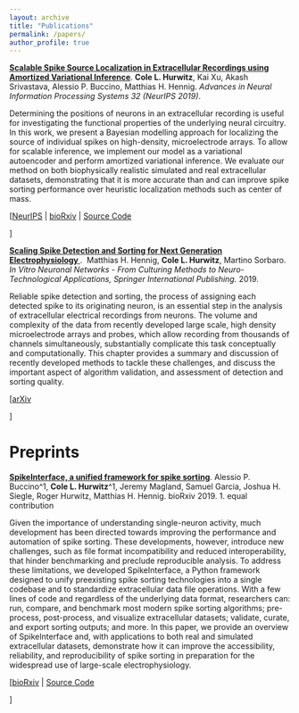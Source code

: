 ```yaml
---
layout: archive
title: "Publications"
permalink: /papers/
author_profile: true
---
```

<p>
<a href="https://papers.nips.cc/paper/8720-scalable-spike-source-localization-in-extracellular-recordings-using-amortized-variational-inference"><b>Scalable Spike Source Localization in Extracellular Recordings using Amortized Variational Inference</b></a>.&nbsp;<b>Cole L. Hurwitz</b>, Kai Xu, Akash Srivastava, Alessio P. Buccino, Matthias H. Hennig. <i> Advances in Neural Information Processing Systems 32 (NeurIPS 2019)</i>.
</p>

Determining the positions of neurons in an extracellular recording is useful for investigating the functional properties of the underlying neural circuitry. In this work, we present a Bayesian modelling approach for localizing the source of individual spikes on high-density, microelectrode arrays. To allow for scalable inference, we implement our model as a variational autoencoder and perform amortized variational inference. We evaluate our method on both biophysically realistic simulated and real extracellular datasets, demonstrating that it is more accurate than and can improve spike sorting performance over heuristic localization methods such as center of mass.

<p>
   [<a href="https://papers.nips.cc/paper/8720-scalable-spike-source-localization-in-extracellular-recordings-using-amortized-variational-inference">NeurIPS</a>
   | <a href="https://www.biorxiv.org/content/10.1101/656389v1">bioRxiv</a>
   | <a href="https://github.com/colehurwitz/decay_model">Source Code</a>

 ]
</p>

<p>
<a href="https://arxiv.org/abs/1809.01051"><b>Scaling Spike Detection and Sorting for Next Generation Electrophysiology
</b></a>.&nbsp; Matthias H. Hennig, <b>Cole L. Hurwitz</b>, Martino Sorbaro. <i> In Vitro Neuronal Networks - From Culturing Methods to Neuro-Technological Applications, Springer International Publishing.</i> 2019.
</p>

Reliable spike detection and sorting, the process of assigning each detected spike to its originating neuron, is an essential step in the analysis of extracellular electrical recordings from neurons. The volume and complexity of the data from recently developed large scale, high density microelectrode arrays and probes, which allow recording from thousands of channels simultaneously, substantially complicate this task conceptually and computationally. This chapter provides a summary and discussion of recently developed methods to tackle these challenges, and discuss the important aspect of algorithm validation, and assessment of detection and sorting quality.
<p>
   [<a href="https://arxiv.org/abs/1809.01051">arXiv</a>

 ]
</p>

# Preprints

<p>
<a href="https://www.biorxiv.org/content/10.1101/796599v1"><b>SpikeInterface, a unified framework for spike sorting</b></a>.&nbsp;Alessio P. Buccino^1, <b>Cole L. Hurwitz</b>^1, Jeremy Magland, Samuel Garcia, Joshua H. Siegle, Roger Hurwitz, Matthias H. Hennig. bioRxiv 2019. 1. equal contribution
</p>

Given the importance of understanding single-neuron activity, much development has been directed towards improving the performance and automation of spike sorting. These developments, however, introduce new challenges, such as file format incompatibility and reduced interoperability, that hinder benchmarking and preclude reproducible analysis. To address these limitations, we developed SpikeInterface, a Python framework designed to unify preexisting spike sorting technologies into a single codebase and to standardize extracellular data file operations. With a few lines of code and regardless of the underlying data format, researchers can: run, compare, and benchmark most modern spike sorting algorithms; pre-process, post-process, and visualize extracellular datasets; validate, curate, and export sorting outputs; and more. In this paper, we provide an overview of SpikeInterface and, with applications to both real and simulated extracellular datasets, demonstrate how it can improve the accessibility, reliability, and reproducibility of spike sorting in preparation for the widespread use of large-scale electrophysiology.

<p>
   [<a href="https://www.biorxiv.org/content/10.1101/796599v1">bioRxiv</a>
   | <a href="https://github.com/SpikeInterface">Source Code</a>

 ]
</p>
